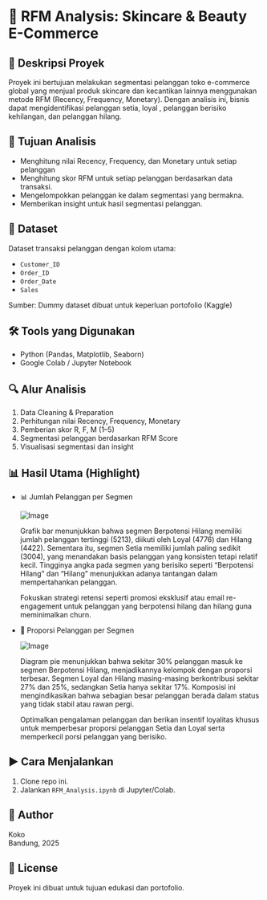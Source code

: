 # 🎯 RFM Analysis: Skincare & Beauty E-Commerce

## 📌 Deskripsi Proyek
Proyek ini bertujuan melakukan segmentasi pelanggan toko e-commerce global yang menjual produk skincare dan kecantikan lainnya menggunakan metode RFM (Recency, Frequency, Monetary). Dengan analisis ini, bisnis dapat mengidentifikasi pelanggan setia, loyal , pelanggan berisiko kehilangan, dan pelanggan hilang.

## 🎯 Tujuan Analisis
- Menghitung nilai Recency, Frequency, dan Monetary untuk setiap pelanggan
- Menghitung skor RFM untuk setiap pelanggan berdasarkan data transaksi.
- Mengelompokkan pelanggan ke dalam segmentasi yang bermakna.
- Memberikan insight untuk hasil segmentasi pelanggan.

## 🧾 Dataset
Dataset transaksi pelanggan dengan kolom utama:
- `Customer_ID`
- `Order_ID`
- `Order_Date`
- `Sales`

Sumber: Dummy dataset dibuat untuk keperluan portofolio (Kaggle)

## 🛠️ Tools yang Digunakan
- Python (Pandas, Matplotlib, Seaborn)
- Google Colab / Jupyter Notebook

## 🔍 Alur Analisis
1. Data Cleaning & Preparation
2. Perhitungan nilai Recency, Frequency, Monetary
3. Pemberian skor R, F, M (1–5)
4. Segmentasi pelanggan berdasarkan RFM Score
5. Visualisasi segmentasi dan insight

## 📊 Hasil Utama (Highlight)
- 📊 Jumlah Pelanggan per Segmen
  
  ![Image](https://github.com/user-attachments/assets/a0abcc0a-b847-4b77-9365-064c8b0ffb31)

  Grafik bar menunjukkan bahwa segmen Berpotensi Hilang memiliki jumlah pelanggan tertinggi (5213), diikuti oleh Loyal (4776) dan Hilang (4422). Sementara itu, segmen Setia memiliki jumlah paling sedikit (3004), yang menandakan basis pelanggan    yang konsisten tetapi relatif kecil. Tingginya angka pada segmen yang berisiko seperti “Berpotensi Hilang” dan “Hilang” menunjukkan adanya tantangan dalam mempertahankan pelanggan.

  Fokuskan strategi retensi seperti promosi eksklusif atau email re-engagement untuk pelanggan yang berpotensi hilang dan hilang guna meminimalkan churn.
  
- 🥧 Proporsi Pelanggan per Segmen
  
  ![Image](https://github.com/user-attachments/assets/3e4ee904-e8b8-4513-b819-1ff8f944ee4e)
  
  Diagram pie menunjukkan bahwa sekitar 30% pelanggan masuk ke segmen Berpotensi Hilang, menjadikannya kelompok dengan proporsi terbesar. Segmen Loyal dan Hilang masing-masing berkontribusi sekitar 27% dan 25%, sedangkan Setia hanya sekitar       17%. Komposisi ini mengindikasikan bahwa sebagian besar pelanggan berada dalam status yang tidak stabil atau rawan pergi.

  Optimalkan pengalaman pelanggan dan berikan insentif loyalitas khusus untuk memperbesar proporsi pelanggan Setia dan Loyal serta memperkecil porsi pelanggan yang berisiko.


## ▶️ Cara Menjalankan
1. Clone repo ini.
2. Jalankan `RFM_Analysis.ipynb` di Jupyter/Colab.

## 👤 Author
Koko  
Bandung, 2025

## 📄 License
Proyek ini dibuat untuk tujuan edukasi dan portofolio.
